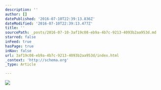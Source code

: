 ```yaml
---
description: ''
author: []
datePublished: '2016-07-10T22:39:13.836Z'
dateModified: '2016-07-10T22:39:13.477Z'
title: ''
sourcePath: _posts/2016-07-10-3af19c08-eb9a-4b7c-9213-4093b2aa953d.md
starred: false
inFeed: true
hasPage: true
inNav: false
url: 3af19c08-eb9a-4b7c-9213-4093b2aa953d/index.html
_context: 'http://schema.org'
_type: Article

---
```

![](https://the-grid-user-content.s3-us-west-2.amazonaws.com/33213db1-47ca-4ef6-b915-94132c0bf5d1.jpg)